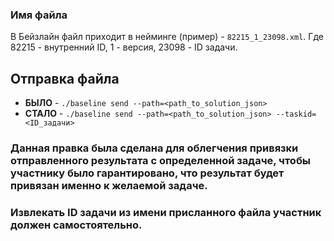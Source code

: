 ### Имя файла
В Бейзлайн файл приходит в нейминге (пример) - ```82215_1_23098.xml```.
Где 82215 - внутренний ID, 1 - версия, 23098 - ID задачи.

## Отправка файла
- **БЫЛО** - ```./baseline send --path=<path_to_solution_json>```
- **СТАЛО** - ```./baseline send --path=<path_to_solution_json> --taskid=<ID_задачи>```

### Данная правка была сделана для облегчения привязки отправленного результата с определенной задаче, чтобы участнику было гарантировано, что результат будет привязан именно к желаемой задаче.

### Извлекать ID задачи из имени присланного файла участник должен самостоятельно.
